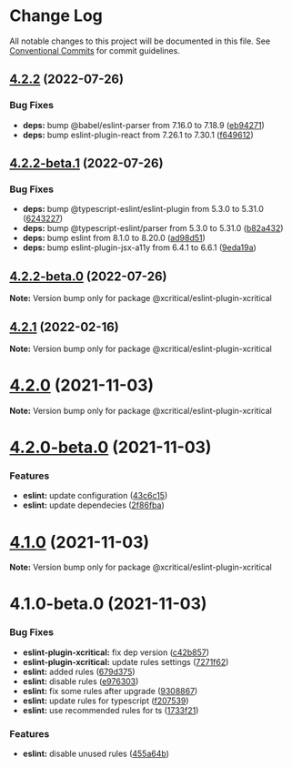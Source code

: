 # Change Log

All notable changes to this project will be documented in this file.
See [Conventional Commits](https://conventionalcommits.org) for commit guidelines.

## [4.2.2](https://github.com/xcritical-software/xc-front-presets/compare/@xcritical/eslint-plugin-xcritical@4.2.2-beta.1...@xcritical/eslint-plugin-xcritical@4.2.2) (2022-07-26)


### Bug Fixes

* **deps:** bump @babel/eslint-parser from 7.16.0 to 7.18.9 ([eb94271](https://github.com/xcritical-software/xc-front-presets/commit/eb9427177b9948b3f4c5dd12eec960fe6deab109))
* **deps:** bump eslint-plugin-react from 7.26.1 to 7.30.1 ([f649612](https://github.com/xcritical-software/xc-front-presets/commit/f64961200c1fd7dd422aaf1f552c3edb722e6215))





## [4.2.2-beta.1](https://github.com/xcritical-software/xc-front-presets/compare/@xcritical/eslint-plugin-xcritical@4.2.2-beta.0...@xcritical/eslint-plugin-xcritical@4.2.2-beta.1) (2022-07-26)


### Bug Fixes

* **deps:** bump @typescript-eslint/eslint-plugin from 5.3.0 to 5.31.0 ([6243227](https://github.com/xcritical-software/xc-front-presets/commit/624322784a9ad15eff06bfcd64dc338d0e98172a))
* **deps:** bump @typescript-eslint/parser from 5.3.0 to 5.31.0 ([b82a432](https://github.com/xcritical-software/xc-front-presets/commit/b82a4325a8509128d00bad88fe0c138a920b7bae))
* **deps:** bump eslint from 8.1.0 to 8.20.0 ([ad98d51](https://github.com/xcritical-software/xc-front-presets/commit/ad98d513c40b35c1958cff532473a29f39e45c60))
* **deps:** bump eslint-plugin-jsx-a11y from 6.4.1 to 6.6.1 ([9eda19a](https://github.com/xcritical-software/xc-front-presets/commit/9eda19a49c41d38ec9746d3a82b130bdb4a2e79d))





## [4.2.2-beta.0](https://github.com/xcritical-software/xc-front-presets/compare/@xcritical/eslint-plugin-xcritical@4.2.1...@xcritical/eslint-plugin-xcritical@4.2.2-beta.0) (2022-07-26)

**Note:** Version bump only for package @xcritical/eslint-plugin-xcritical





## [4.2.1](https://github.com/xcritical-software/xc-front-presets/compare/@xcritical/eslint-plugin-xcritical@4.2.0...@xcritical/eslint-plugin-xcritical@4.2.1) (2022-02-16)

**Note:** Version bump only for package @xcritical/eslint-plugin-xcritical





# [4.2.0](https://github.com/xcritical-software/xc-front-presets/compare/@xcritical/eslint-plugin-xcritical@4.2.0-beta.0...@xcritical/eslint-plugin-xcritical@4.2.0) (2021-11-03)

**Note:** Version bump only for package @xcritical/eslint-plugin-xcritical





# [4.2.0-beta.0](https://github.com/xcritical-software/xc-front-presets/compare/@xcritical/eslint-plugin-xcritical@4.1.0...@xcritical/eslint-plugin-xcritical@4.2.0-beta.0) (2021-11-03)


### Features

* **eslint:** update configuration ([43c6c15](https://github.com/xcritical-software/xc-front-presets/commit/43c6c152ac85e050c2bbb045c44fe0a0cdb650ab))
* **eslint:** update dependecies ([2f86fba](https://github.com/xcritical-software/xc-front-presets/commit/2f86fba3a513acecf86745d52c025037510f8efa))





# [4.1.0](https://github.com/xcritical-software/xc-front-presets/compare/@xcritical/eslint-plugin-xcritical@4.1.0-beta.0...@xcritical/eslint-plugin-xcritical@4.1.0) (2021-11-03)

**Note:** Version bump only for package @xcritical/eslint-plugin-xcritical





# 4.1.0-beta.0 (2021-11-03)


### Bug Fixes

* **eslint-plugin-xcritical:** fix dep version ([c42b857](https://github.com/xcritical-software/xc-front-presets/commit/c42b85743565b0c75a7d39232909d6485fd0b18b))
* **eslint-plugin-xcritical:** update rules settings ([7271f62](https://github.com/xcritical-software/xc-front-presets/commit/7271f62d513bcc930746da5d9eabc4468cbf9570))
* **eslint:** added rules ([679d375](https://github.com/xcritical-software/xc-front-presets/commit/679d375e95f65f285a64d7dc49d622cb64388d56))
* **eslint:** disable rules ([e976303](https://github.com/xcritical-software/xc-front-presets/commit/e976303b6ad64f0b53bc0262eb4f46f82c1ba819))
* **eslint:** fix some rules after upgrade ([9308867](https://github.com/xcritical-software/xc-front-presets/commit/930886745334b19e9ad46ccf4293b88071550f71))
* **eslint:** update rules for typescript ([f207539](https://github.com/xcritical-software/xc-front-presets/commit/f207539813d31d7850be3e8b62270bb451b39807))
* **eslint:** use recommended rules for ts ([1733f21](https://github.com/xcritical-software/xc-front-presets/commit/1733f21ea6cbf384d201db5c2b5c9640a02e944a))


### Features

* **eslint:** disable unused rules ([455a64b](https://github.com/xcritical-software/xc-front-presets/commit/455a64bda53d9cb4511511aa9acfa1b280fddfcf))
